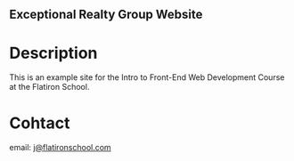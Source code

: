 Exceptional Realty Group Website
---

# Description

This is an example site for the Intro to Front-End Web Development Course at the Flatiron School.

# Cohtact

email: j@flatironschool.com
